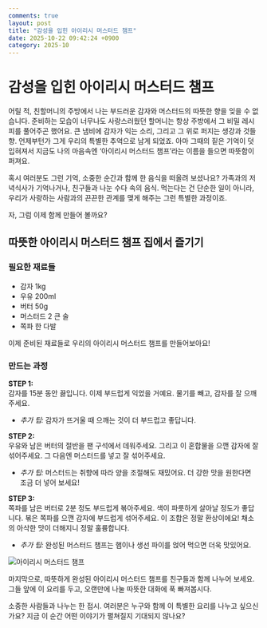 ```yaml
---
comments: true
layout: post
title: "감성을 입힌 아이리시 머스터드 챔프"
date: 2025-10-22 09:42:24 +0900
category: 2025-10
---
```


# 감성을 입힌 아이리시 머스터드 챔프

어릴 적, 친할머니의 주방에서 나는 부드러운 감자와 머스터드의 따뜻한 향을 잊을 수 없습니다. 준비하는 모습이 너무나도 사랑스러웠던 할머니는 항상 주방에서 그 비밀 레시피를 풀어주곤 했어요. 큰 냄비에 감자가 익는 소리, 그리고 그 위로 퍼지는 생강과 것들 향. 언제부턴가 그게 우리의 특별한 추억으로 남게 되었죠. 아마 그때의 짙은 기억이 덧입혀져서 지금도 나의 마음속엔 ‘아이리시 머스터드 챔프’라는 이름을 들으면 따뜻함이 퍼져요. 

혹시 여러분도 그런 기억, 소중한 순간과 함께 한 음식을 떠올려 보셨나요? 가족과의 저녁식사가 기억나거나, 친구들과 나눈 수다 속의 음식. 먹는다는 건 단순한 일이 아니라, 우리가 사랑하는 사람과의 끈끈한 관계를 맺게 해주는 그런 특별한 과정이죠.

자, 그럼 이제 함께 만들어 볼까요?

## 따뜻한 아이리시 머스터드 챔프 집에서 즐기기

### 필요한 재료들

- 감자 1kg
- 우유 200ml
- 버터 50g
- 머스터드 2 큰 술
- 쪽파 한 다발

이제 준비된 재료들로 우리의 아이리시 머스터드 챔프를 만들어보아요!

### 만드는 과정

**STEP 1:**   
감자를 15분 동안 끓입니다. 이제 부드럽게 익었을 거예요. 물기를 빼고, 감자를 잘 으깨 주세요.   
- *추가 팁:* 감자가 뜨거울 때 으깨는 것이 더 부드럽고 좋답니다.

**STEP 2:**  
우유와 남은 버터의 절반을 팬 구석에서 데워주세요. 그리고 이 혼합물을 으깬 감자에 잘 섞어주세요. 그 다음엔 머스터드를 넣고 잘 섞어주세요.  
- *추가 팁:* 머스터드는 취향에 따라 양을 조절해도 재밌어요. 더 강한 맛을 원한다면 조금 더 넣어 보세요!

**STEP 3:**    
쪽파를 남은 버터로 2분 정도 부드럽게 볶아주세요. 색이 파릇하게 살아날 정도가 좋답니다. 볶은 쪽파를 으깬 감자에 부드럽게 섞어주세요. 이 조합은 정말 환상이에요! 채소의 아삭한 맛이 더해지니 정말 훌륭합니다.   
- *추가 팁:* 완성된 머스터드 챔프는 햄이나 생선 파이를 얹어 먹으면 더욱 맛있어요.

![아이리시 머스터드 챔프](https://www.themealdb.com/images/media/meals/o7p9581608589317.jpg)

마지막으로, 따뜻하게 완성된 아이리시 머스터드 챔프를 친구들과 함께 나누어 보세요. 그들 앞에 이 요리를 두고, 오랜만에 나눌 따뜻한 대화에 푹 빠져봅시다. 

소중한 사람들과 나누는 한 접시. 여러분은 누구와 함께 이 특별한 요리를 나누고 싶으신가요? 지금 이 순간 어떤 이야기가 펼쳐질지 기대되지 않나요?